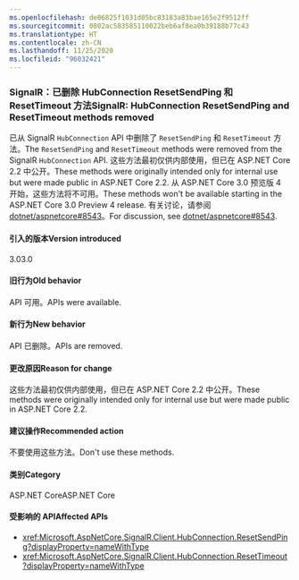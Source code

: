 ```yaml
---
ms.openlocfilehash: de06825f1031d05bc83183a83bae165e2f9512ff
ms.sourcegitcommit: 0802ac583585110022beb6af8ea0b39188b77c43
ms.translationtype: HT
ms.contentlocale: zh-CN
ms.lasthandoff: 11/25/2020
ms.locfileid: "96032421"
---
```

### <a name="signalr-hubconnection-resetsendping-and-resettimeout-methods-removed"></a><span data-ttu-id="7d45a-101">SignalR：已删除 HubConnection ResetSendPing 和 ResetTimeout 方法</span><span class="sxs-lookup"><span data-stu-id="7d45a-101">SignalR: HubConnection ResetSendPing and ResetTimeout methods removed</span></span>

<span data-ttu-id="7d45a-102">已从 SignalR `HubConnection` API 中删除了 `ResetSendPing` 和 `ResetTimeout` 方法。</span><span class="sxs-lookup"><span data-stu-id="7d45a-102">The `ResetSendPing` and `ResetTimeout` methods were removed from the SignalR `HubConnection` API.</span></span> <span data-ttu-id="7d45a-103">这些方法最初仅供内部使用，但已在 ASP.NET Core 2.2 中公开。</span><span class="sxs-lookup"><span data-stu-id="7d45a-103">These methods were originally intended only for internal use but were made public in ASP.NET Core 2.2.</span></span> <span data-ttu-id="7d45a-104">从 ASP.NET Core 3.0 预览版 4 开始，这些方法将不可用。</span><span class="sxs-lookup"><span data-stu-id="7d45a-104">These methods won't be available starting in the ASP.NET Core 3.0 Preview 4 release.</span></span> <span data-ttu-id="7d45a-105">有关讨论，请参阅 [dotnet/aspnetcore#8543](https://github.com/dotnet/aspnetcore/issues/8543)。</span><span class="sxs-lookup"><span data-stu-id="7d45a-105">For discussion, see [dotnet/aspnetcore#8543](https://github.com/dotnet/aspnetcore/issues/8543).</span></span>

#### <a name="version-introduced"></a><span data-ttu-id="7d45a-106">引入的版本</span><span class="sxs-lookup"><span data-stu-id="7d45a-106">Version introduced</span></span>

<span data-ttu-id="7d45a-107">3.0</span><span class="sxs-lookup"><span data-stu-id="7d45a-107">3.0</span></span>

#### <a name="old-behavior"></a><span data-ttu-id="7d45a-108">旧行为</span><span class="sxs-lookup"><span data-stu-id="7d45a-108">Old behavior</span></span>

<span data-ttu-id="7d45a-109">API 可用。</span><span class="sxs-lookup"><span data-stu-id="7d45a-109">APIs were available.</span></span>

#### <a name="new-behavior"></a><span data-ttu-id="7d45a-110">新行为</span><span class="sxs-lookup"><span data-stu-id="7d45a-110">New behavior</span></span>

<span data-ttu-id="7d45a-111">API 已删除。</span><span class="sxs-lookup"><span data-stu-id="7d45a-111">APIs are removed.</span></span>

#### <a name="reason-for-change"></a><span data-ttu-id="7d45a-112">更改原因</span><span class="sxs-lookup"><span data-stu-id="7d45a-112">Reason for change</span></span>

<span data-ttu-id="7d45a-113">这些方法最初仅供内部使用，但已在 ASP.NET Core 2.2 中公开。</span><span class="sxs-lookup"><span data-stu-id="7d45a-113">These methods were originally intended only for internal use but were made public in ASP.NET Core 2.2.</span></span>

#### <a name="recommended-action"></a><span data-ttu-id="7d45a-114">建议操作</span><span class="sxs-lookup"><span data-stu-id="7d45a-114">Recommended action</span></span>

<span data-ttu-id="7d45a-115">不要使用这些方法。</span><span class="sxs-lookup"><span data-stu-id="7d45a-115">Don't use these methods.</span></span>

#### <a name="category"></a><span data-ttu-id="7d45a-116">类别</span><span class="sxs-lookup"><span data-stu-id="7d45a-116">Category</span></span>

<span data-ttu-id="7d45a-117">ASP.NET Core</span><span class="sxs-lookup"><span data-stu-id="7d45a-117">ASP.NET Core</span></span>

#### <a name="affected-apis"></a><span data-ttu-id="7d45a-118">受影响的 API</span><span class="sxs-lookup"><span data-stu-id="7d45a-118">Affected APIs</span></span>

- <xref:Microsoft.AspNetCore.SignalR.Client.HubConnection.ResetSendPing?displayProperty=nameWithType>
- <xref:Microsoft.AspNetCore.SignalR.Client.HubConnection.ResetTimeout?displayProperty=nameWithType>

<!--

#### Affected APIs

- `M:Microsoft.AspNetCore.SignalR.Client.HubConnection.ResetSendPing`
- `M:Microsoft.AspNetCore.SignalR.Client.HubConnection.ResetTimeout`

-->
